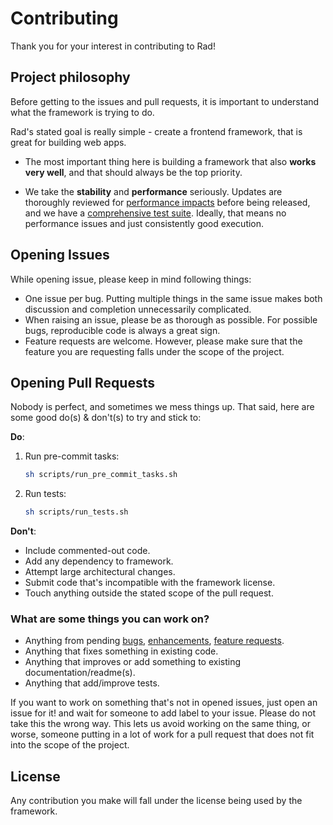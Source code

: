 # Contributing

Thank you for your interest in contributing to Rad!

## Project philosophy

Before getting to the issues and pull requests, it is important to understand what the framework is trying to do.

Rad's stated goal is really simple - create a frontend framework, that is great for building web apps. 

- The most important thing here is building a framework that also **works very well**, and that should always be the top priority.

- We take the **stability** and **performance** seriously. Updates are thoroughly reviewed for [performance impacts](https://github.com/erlage/rad-benchmarks) before being released, and we have a [comprehensive test suite](https://github.com/erlage/rad/tree/main/packages/rad/test). Ideally, that means no performance issues and just consistently good execution. 

## Opening Issues

While opening issue, please keep in mind following things:

- One issue per bug. Putting multiple things in the same issue makes both discussion and completion unnecessarily complicated.
- When raising an issue, please be as thorough as possible. For possible bugs, reproducible code is always a great sign.
- Feature requests are welcome. However, please make sure that the feature you are requesting falls under the scope of the project.

## Opening Pull Requests

Nobody is perfect, and sometimes we mess things up. That said, here are some good do(s) & don't(s) to try and stick to:

**Do**:

1. Run pre-commit tasks:
    ```sh
    sh scripts/run_pre_commit_tasks.sh
    ```

2. Run tests:
    ```sh
    sh scripts/run_tests.sh
    ```

**Don't**:

- Include commented-out code.
- Add any dependency to framework.
- Attempt large architectural changes.
- Submit code that's incompatible with the framework license.
- Touch anything outside the stated scope of the pull request.

### What are some things you can work on?

- Anything from pending [bugs](https://github.com/erlage/rad/labels/bug), [enhancements](https://github.com/erlage/rad/labels/enhancement), [feature requests](https://github.com/erlage/rad/labels/feature).
- Anything that fixes something in existing code.
- Anything that improves or add something to existing documentation/readme(s).
- Anything that add/improve tests.

If you want to work on something that's not in opened issues, just open an issue for it! and wait for someone to add label to your issue. Please do not take this the wrong way. This lets us avoid working on the same thing, or worse, someone putting in a lot of work for a pull request that does not fit into the scope of the project.

## License
Any contribution you make will fall under the license being used by the framework.
